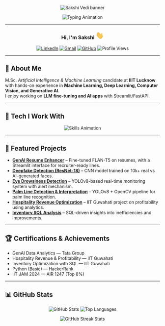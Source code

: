 <!-- Banner -->
<p align="center">
  <img src="https://capsule-render.vercel.app/api?type=waving&height=180&text=Sakshi%20Vedi&fontAlign=50&fontAlignY=35&color=0:1e3c72,100:2a5298&fontColor=ffffff" alt="Sakshi Vedi banner"/>
</p>

<!-- Typing animation -->
<p align="center">
  <img src="https://readme-typing-svg.demolab.com?font=Fira+Code&pause=1200&center=true&vCenter=true&width=700&lines=M.Sc.+AI+%26+ML+@+IIIT+Lucknow;AI%2FML+%26+GenAI+Enthusiast;LLM+Fine-tuning+%7C+RAG+Systems+%7C+CV+Apps;Building+useful%2C+human-centered+AI" alt="Typing Animation" />
</p>

---

<h3 align="center">
  Hi, I'm Sakshi <img src="https://raw.githubusercontent.com/ABSphreak/ABSphreak/master/gifs/Hi.gif" width="26" alt="wave"/>
</h3>

<p align="center">
  <a href="https://www.linkedin.com/in/sakshivedi/"><img src="https://img.shields.io/badge/LinkedIn-Connect-0077B5?style=flat&logo=linkedin" alt="LinkedIn"/></a>
  <a href="mailto:Vedisakshi2808@gmail.com"><img src="https://img.shields.io/badge/Gmail-Contact-D14836?style=flat&logo=gmail&logoColor=white" alt="Gmail"/></a>
  <a href="https://github.com/sakshivedi-1"><img src="https://img.shields.io/badge/GitHub-Follow-181717?style=flat&logo=github" alt="GitHub"/></a>
  <img src="https://komarev.com/ghpvc/?username=sakshivedi-1&style=flat-square&color=blue" alt="Profile Views"/>
</p>

---

## 🚀 About Me  

M.Sc. *Artificial Intelligence & Machine Learning* candidate at **IIIT Lucknow** with hands-on experience in **Machine Learning, Deep Learning, Computer Vision, and Generative AI**.  
I enjoy working on **LLM fine-tuning and AI apps** with Streamlit/FastAPI.  

---

## 🧠 Tech I Work With  

<p align="center">
  <img src="https://readme-typing-svg.demolab.com?font=Fira+Code&pause=1200&width=500&lines=Python+%7C+PyTorch+%7C+TensorFlow+%7C+scikit-learn;Hugging+Face+%7C+LangChain+%7C+LlamaIndex;Pandas+%7C+NumPy+%7C+Matplotlib+%7C+Seaborn;OpenCV+%7C+YOLOv8;SQL+%7C+MySQL;Streamlit+%7C+FastAPI;Docker+%7C+MLflow" alt="Skills Animation"/>
</p>

---

## 📂 Featured Projects  

- **[GenAI Resume Enhancer](https://github.com/sakshivedi-1/Resume_Enhancer_GenAI)** – Fine-tuned FLAN-T5 on resumes, with a Streamlit interface for recruiter-ready lines.  
- **[Deepfake Detection (ResNet-18)](https://github.com/agrawalpraveen12/Deepfake-Detection)** – CNN model trained on 10k+ real vs AI-generated faces.  
- **[Eye Drowsiness Detection](https://github.com/sakshivedi-1/EYE_DROWSINESS)** – YOLOv8-based real-time monitoring system with alert mechanism.  
- **[Palm Line Detection & Interpretation](https://github.com/sakshivedi-1/PALM_READER)** – YOLOv8 + OpenCV pipeline for palm line recognition.  
- **[Hospitality Revenue Optimization](https://github.com/sakshivedi-1/Optimizing-Revenue-Leakages-and-Profitability-in-the-Hospitality-Sector)** – IIT Guwahati project on profitability using analytics.  
- **[Inventory SQL Analysis](https://github.com/sakshivedi-1/Inventory_SQL_Project)** – SQL-driven insights into inefficiencies and improvements.  

---

## 🏆 Certifications & Achievements  

- GenAI Data Analytics — Tata Group  
- Hospitality Revenue & Profitability — IIT Guwahati  
- Inventory Optimization with SQL — IIT Guwahati  
- Python (Basic) — HackerRank  
- IIT JAM 2024 — AIR 1247 (Top 8%)  

---

## 📊 GitHub Stats  

<p align="center">
  <img width="58%" src="https://github-readme-stats.vercel.app/api?username=sakshivedi-1&show_icons=true&theme=vision-friendly-dark" alt="GitHub Stats"/>
  <img width="40%" src="https://github-readme-stats.vercel.app/api/top-langs/?username=sakshivedi-1&layout=compact&theme=vision-friendly-dark" alt="Top Languages"/>
</p>

<p align="center">
  <img src="https://streak-stats.demolab.com?user=sakshivedi-1&theme=highcontrast&hide_border=true&border_radius=5" alt="GitHub Streak Stats"/>
</p>


     

